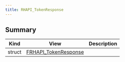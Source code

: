```yaml
---
title: RHAPI_TokenResponse
---
```


## Summary
| Kind | View | Description |
|------|------|-------------|
|struct|[FRHAPI_TokenResponse](/unreal-plugins/all/structfrhapi__tokenresponse/#structFRHAPI__TokenResponse)||
